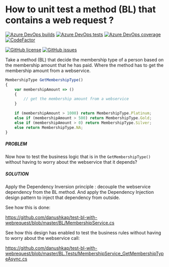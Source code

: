 # How to unit test a method (BL) that contains a web request ?

[![Azure DevOps builds](https://img.shields.io/azure-devops/build/danushkap/unit-test-bl-with-webrequest/2?logo=azure-pipelines)](https://dev.azure.com/danushkap/unit-test-bl-with-webrequest/_build/latest?definitionId=2)  [![Azure DevOps tests](https://img.shields.io/azure-devops/tests/danushkap/unit-test-bl-with-webrequest/2?logo=azure-pipelines)](https://dev.azure.com/danushkap/unit-test-bl-with-webrequest/_build/latest?definitionId=2)  [![Azure DevOps coverage](https://img.shields.io/azure-devops/coverage/danushkap/unit-test-bl-with-webrequest/2?logo=azure-pipelines)](https://dev.azure.com/danushkap/unit-test-bl-with-webrequest/_build/latest?definitionId=2)  [![CodeFactor](https://img.shields.io/codefactor/grade/github/danushkap/unit-test-bl-with-webrequest?style=flat&logo=codefactor&logoColor=whitesmoke)](https://www.codefactor.io/repository/github/danushkap/unit-test-bl-with-webrequest)

[![GitHub license](https://img.shields.io/github/license/danushkap/unit-test-bl-with-webrequest?style=flat&logo=github)](https://github.com/danushkap/unit-test-bl-with-webrequest/blob/master/LICENSE) [![GitHub issues](https://img.shields.io/github/issues/danushkap/unit-test-bl-with-webrequest?style=flat&logo=github)](https://github.com/danushkap/unit-test-bl-with-webrequest/issues)

Take a method (BL) that decide the membership type of a person based on the membership amount that he has paid. Where the method has to get the membership amount from a webservice.


```javascript
MembershipType GetMembershipType()
{
    var membershipAmount => () 
    {
        // get the membership amount from a webservice
    }
    
    if (membershipAmount > 1000) return MembershipType.Platinum;
    else if (membershipAmount > 500) return MembershipType.Gold;
    else if (membershipAmount > 0) return MembershipType.Silver;
    else return MembershipType.NA;
}
```

##### PROBLEM

Now how to test the business logic that is in the `GetMembershipType()` without having to worry about the webservice that it depends?

##### SOLUTION

Apply the Dependency Inversion principle : decouple the webservice dependency from the BL method. 
And apply the Dependency Injection design pattern to inject that dependency from outside.

See how this is done:

https://github.com/danushkap/test-bl-with-webrequest/blob/master/BL/MembershipService.cs

See how this design has enabled to test the business rules without having to worry about the webservice call:

https://github.com/danushkap/test-bl-with-webrequest/blob/master/BL.Tests/MembershipService_GetMembershipTypeAsync.cs
